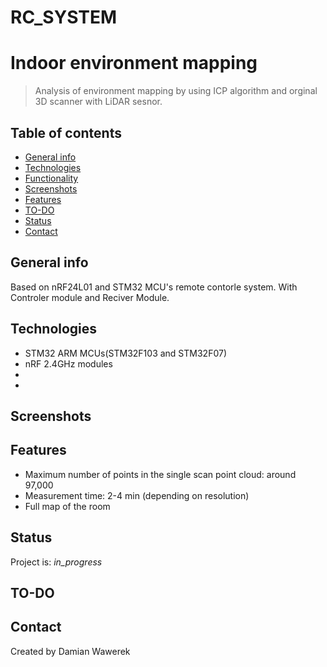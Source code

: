 # RC_SYSTEM

# Indoor environment mapping
> Analysis of environment mapping by using ICP algorithm and orginal 3D scanner with LiDAR sesnor.

## Table of contents
* [General info](#general-info)
* [Technologies](#technologies)
* [Functionality](#functionality)
* [Screenshots](#screenshots)
* [Features](#features)
* [TO-DO](#to_do)
* [Status](#status)
* [Contact](#contact)

## General info
Based on nRF24L01 and STM32 MCU's remote contorle system. With Controler module and Reciver Module.

## Technologies
* STM32 ARM MCUs(STM32F103 and STM32F07)
* nRF 2.4GHz modules
* 
* 

## Screenshots


## Features
* Maximum number of points in the single scan point cloud: around 97,000
* Measurement time: 2-4 min (depending on resolution)
* Full map of the room

## Status
Project is: _in_progress_

## TO-DO


## Contact
Created by Damian Wawerek
